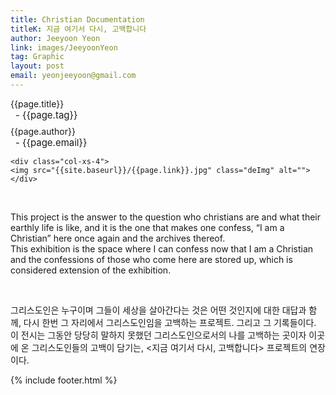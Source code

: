 ```yaml
---
title: Christian Documentation
titleK: 지금 여기서 다시, 고백합니다
author: Jeeyoon Yeon
link: images/JeeyoonYeon
tag: Graphic
layout: post
email: yeonjeeyoon@gmail.com
---	
```


<div class="container">

<div class="deDep">
{{page.title}}<br>
<p style="font-size:15px; margin:0px; padding:0px 0px 0px 8px; margin:0px 0px 8px 0px;">- {{page.tag}}</p>
{{page.author}}<br>
<p style="font-size:15px; margin:0px; padding:0px 0px 0px 8px;">- {{page.email}}</p>
</div>


<div class="row" class="imgcolor">
	
	<div class="col-xs-4">
	<img src="{{site.baseurl}}/{{page.link}}.jpg" class="deImg" alt=""></div>
	
</div>
<br>

<div class="det lato">



This project is the answer to the question who christians are and what their earthly life is like, and it is the one that makes one confess, “I am a Christian” here once again and the archives thereof. 
<br>
This exhibition is the space where I can confess now that I am a Christian and the confessions of those who come here are stored up, which is considered extension of the exhibition.



</div>

<br>

<div class="noto">

그리스도인은 누구이며 그들이 세상을 살아간다는 것은 어떤 것인지에 대한 대답과 함께, 다시 한번 그 자리에서 그리스도인임을 고백하는 프로젝트. 그리고 그 기록들이다. 
<br>
이 전시는 그동안 당당히 말하지 못했던 그리스도인으로서의 나를 고백하는 곳이자 이곳에 온 그리스도인들의 고백이 담기는, <지금 여기서 다시, 고백합니다> 프로젝트의 연장이다.


</div>


	

</div> 

{% include footer.html %}